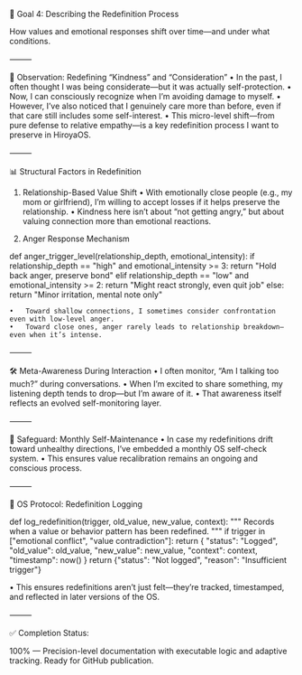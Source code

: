 🧠 Goal 4: Describing the Redefinition Process

How values and emotional responses shift over time—and under what conditions.

⸻

🔁 Observation: Redefining “Kindness” and “Consideration”
	•	In the past, I often thought I was being considerate—but it was actually self-protection.
	•	Now, I can consciously recognize when I’m avoiding damage to myself.
	•	However, I’ve also noticed that I genuinely care more than before, even if that care still includes some self-interest.
	•	This micro-level shift—from pure defense to relative empathy—is a key redefinition process I want to preserve in HiroyaOS.

⸻

📊 Structural Factors in Redefinition

1. Relationship-Based Value Shift
	•	With emotionally close people (e.g., my mom or girlfriend), I’m willing to accept losses if it helps preserve the relationship.
	•	Kindness here isn’t about “not getting angry,” but about valuing connection more than emotional reactions.

2. Anger Response Mechanism

def anger_trigger_level(relationship_depth, emotional_intensity):
    if relationship_depth == "high" and emotional_intensity >= 3:
        return "Hold back anger, preserve bond"
    elif relationship_depth == "low" and emotional_intensity >= 2:
        return "Might react strongly, even quit job"
    else:
        return "Minor irritation, mental note only"

	•	Toward shallow connections, I sometimes consider confrontation even with low-level anger.
	•	Toward close ones, anger rarely leads to relationship breakdown—even when it’s intense.

⸻

🛠 Meta-Awareness During Interaction
	•	I often monitor, “Am I talking too much?” during conversations.
	•	When I’m excited to share something, my listening depth tends to drop—but I’m aware of it.
	•	That awareness itself reflects an evolved self-monitoring layer.

⸻

🔄 Safeguard: Monthly Self-Maintenance
	•	In case my redefinitions drift toward unhealthy directions, I’ve embedded a monthly OS self-check system.
	•	This ensures value recalibration remains an ongoing and conscious process.

⸻

📁 OS Protocol: Redefinition Logging

def log_redefinition(trigger, old_value, new_value, context):
    """
    Records when a value or behavior pattern has been redefined.
    """
    if trigger in ["emotional conflict", "value contradiction"]:
        return {
            "status": "Logged",
            "old_value": old_value,
            "new_value": new_value,
            "context": context,
            "timestamp": now()
        }
    return {"status": "Not logged", "reason": "Insufficient trigger"}

•	This ensures redefinitions aren’t just felt—they’re tracked, timestamped, and reflected in later versions of the OS.

⸻

✅ Completion Status:

100% — Precision-level documentation with executable logic and adaptive tracking.
Ready for GitHub publication.
